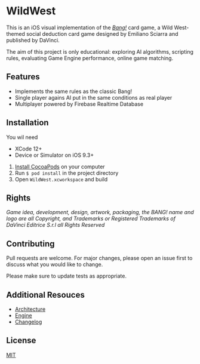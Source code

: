 # WildWest

This is an iOS visual implementation of the *[Bang!](https://en.wikipedia.org/wiki/Bang!_(card_game))* card game, a Wild West-themed social deduction card game designed by Emiliano Sciarra and published by DaVinci.

The aim of this project is only educational: exploring AI algorithms, scripting rules, evaluating Game Engine performance, online game matching.

## Features 

- Implements the same rules as the classic Bang!
- Single player agains AI put in the same conditions as real player
- Multiplayer powered by Firebase Realtime Database

## Installation

You wil need

- XCode 12+
- Device or Simulator on iOS 9.3+

1. [Install CocoaPods](https://guides.cocoapods.org/using/getting-started.html#toc_3) on your computer
2. Run `$ pod install` in the project directory
3. Open `WildWest.xcworkspace` and build

## Rights

*Game idea, development, design, artwork, packaging, the BANG! name and logo are all 
Copyright, and Trademarks or Registered Trademarks of DaVinci Editrice S.r.l all Rights Reserved*

## Contributing
Pull requests are welcome. For major changes, please open an issue first to discuss what you would like to change.

Please make sure to update tests as appropriate.

## Additional Resouces
- [Architecture](docs/ARCHITECTURE.md)
- [Engine](./ENGINE.md)
- [Changelog](./CHANGELOG.md)

## License
[MIT](https://choosealicense.com/licenses/mit/)
